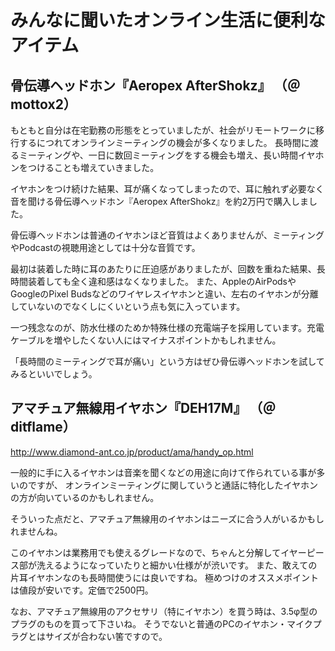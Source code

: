 # みんなに聞いたオンライン生活に便利なアイテム

## 骨伝導ヘッドホン『Aeropex AfterShokz』 （＠mottox2）

もともと自分は在宅勤務の形態をとっていましたが、社会がリモートワークに移行するにつれてオンラインミーティングの機会が多くなりました。
長時間に渡るミーティングや、一日に数回ミーティングをする機会も増え、長い時間イヤホンをつけることも増えていきました。

イヤホンをつけ続けた結果、耳が痛くなってしまったので、耳に触れず必要なく音を聞ける骨伝導ヘッドホン『Aeropex AfterShokz』を約2万円で購入しました。

骨伝導ヘッドホンは普通のイヤホンほど音質はよくありませんが、ミーティングやPodcastの視聴用途としては十分な音質です。

最初は装着した時に耳のあたりに圧迫感がありましたが、回数を重ねた結果、長時間装着しても全く違和感はなくなりました。
また、AppleのAirPodsやGoogleのPixel Budsなどのワイヤレスイヤホンと違い、左右のイヤホンが分離していないのでなくしにくいという点も気に入っています。

一つ残念なのが、防水仕様のためか特殊仕様の充電端子を採用しています。充電ケーブルを増やしたくない人にはマイナスポイントかもしれません。

「長時間のミーティングで耳が痛い」という方はぜひ骨伝導ヘッドホンを試してみるといいでしょう。

## アマチュア無線用イヤホン『DEH17M』 （＠ditflame）

http://www.diamond-ant.co.jp/product/ama/handy_op.html

一般的に手に入るイヤホンは音楽を聞くなどの用途に向けて作られている事が多いのですが、
オンラインミーティングに関していうと通話に特化したイヤホンの方が向いているのかもしれません。

そういった点だと、アマチュア無線用のイヤホンはニーズに合う人がいるかもしれませんね。

このイヤホンは業務用でも使えるグレードなので、ちゃんと分解してイヤーピース部が洗えるようになっていたりと細かい仕様がが渋いです。
また、敢えての片耳イヤホンなのも長時間使うには良いですね。
極めつけのオススメポイントは値段が安いです。定価で2500円。

なお、アマチュア無線用のアクセサリ（特にイヤホン）を買う時は、3.5φ型のプラグのものを買って下さいね。
そうでないと普通のPCのイヤホン・マイクプラグとはサイズが合わない筈ですので。

